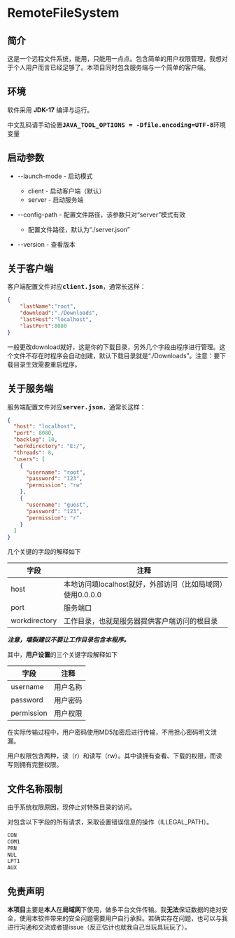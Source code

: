 # RemoteFileSystem

## 简介

这是一个远程文件系统，能用，只能用一点点。包含简单的用户权限管理，我想对于个人用户而言已经足够了。本项目同时包含服务端与一个简单的客户端。

## 环境

软件采用 **JDK-17** 编译与运行。

中文乱码请手动设置<kbd>**JAVA_TOOL_OPTIONS = -Dfile.encoding=UTF-8**</kbd>环境变量

## 启动参数

- --launch-mode - 启动模式
  - client - 启动客户端（默认）
  - server - 启动服务端

- --config-path - 配置文件路径，该参数只对“server”模式有效
  - 配置文件路径，默认为“./server.json”

- --version - 查看版本

## 关于客户端

客户端配置文件对应<kbd>**client.json**</kbd>，通常长这样：

```json
{
    "lastName":"root",
    "download":"./Downloads",
    "lastHost":"localhost",
    "lastPort":8080
}
```

一般更改download就好，这是你的下载目录，另外几个字段由程序进行管理。这个文件不存在时程序会自动创建，默认下载目录就是“./Downloads”。注意：要下载目录生效需要重启程序。

## 关于服务端

服务端配置文件对应<kbd>**server.json**</kbd>，通常长这样：

```json
{
  "host": "localhost",
  "port": 8080,
  "backlog": 10,
  "workdirectory": "E:/",
  "threads": 8,
  "users": [
    {
      "username": "root",
      "password": "123",
      "permission": "rw"
    },
    {
      "username": "guest",
      "password": "123",
      "permission": "r"
    }
  ]
}
```



几个关键的字段的解释如下

| 字段          | 注释                                                       |
| ------------- | ---------------------------------------------------------- |
| host          | 本地访问填localhost就好，外部访问（比如局域网）使用0.0.0.0 |
| port          | 服务端口                                                   |
| workdirectory | 工作目录，也就是服务器提供客户端访问的根目录               |

***注意，墙裂建议不要让工作目录包含本程序。***

其中，**用户设置**的三个关键字段解释如下

| 字段       | 注释     |
| ---------- | -------- |
| username   | 用户名称 |
| password   | 用户密码 |
| permission | 用户权限 |

在实际传输过程中，用户密码使用MD5加密后进行传输，不用担心密码明文泄漏。

用户权限包含两种，读（r）和读写（rw）。其中读拥有查看、下载的权限，而读写则拥有完整权限。

## 文件名称限制

由于系统权限原因，现停止对特殊目录的访问。

对包含以下字段的所有请求，采取设置错误信息的操作（ILLEGAL_PATH）。

```txt
CON
COM1
PRN
NUL
LPT1
AUX
```

## 免责声明

**本项目**主要是**本人**在**局域网**下使用，做多平台文件传输。我**无法**保证数据的绝对安全，使用本软件带来的安全问题需要用户自行承担。若确实存在问题，也可以与我进行沟通和交流或者提issue（反正估计也就我自己当玩具玩玩了）。